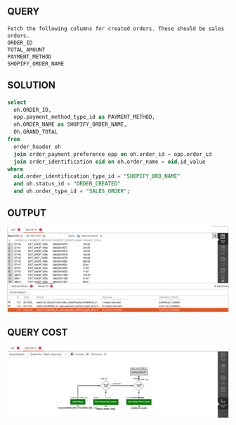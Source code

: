 ## QUERY
    Fetch the following columns for created orders. These should be sales orders.
    ORDER_ID
    TOTAL_AMOUNT
    PAYMENT_METHOD
    SHOPIFY_ORDER_NAME


## SOLUTION
```sql
select 
  oh.ORDER_ID, 
  opp.payment_method_type_id as PAYMENT_METHOD, 
  oh.ORDER_NAME as SHOPIFY_ORDER_NAME, 
  Oh.GRAND_TOTAL 
from 
  order_header oh 
  join order_payment_preference opp on oh.order_id = opp.order_id 
  join order_identification oid on oh.order_name = oid.id_value 
where 
  oid.order_identification_type_id = "SHOPIFY_ORD_NAME" 
  and oh.status_id = "ORDER_CREATED" 
  and oh.order_type_id = "SALES_ORDER";

```

## OUTPUT

![Alt text](image-6.png)

## QUERY COST 

![Alt text](image-7.png)
